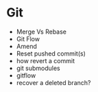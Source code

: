 # Git

- Merge Vs Rebase
- Git Flow
- Amend
- Reset pushed commit(s)
- how revert a commit
- git submodules
- gitflow
- recover a deleted branch?
